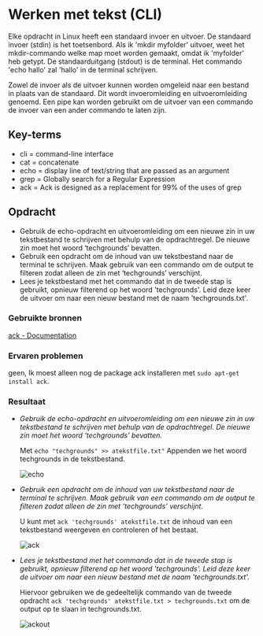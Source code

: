 # Werken met tekst (CLI)
Elke opdracht in Linux heeft een standaard invoer en uitvoer.
De standaard invoer (stdin) is het toetsenbord. Als ik 'mkdir myfolder' uitvoer, weet het mkdir-commando welke map moet worden gemaakt, omdat ik 'myfolder' heb getypt.
De standaarduitgang (stdout) is de terminal. Het commando 'echo hallo' zal 'hallo' in de terminal schrijven.

Zowel de invoer als de uitvoer kunnen worden omgeleid naar een bestand in plaats van de standaard. Dit wordt invoeromleiding en uitvoeromleiding genoemd.
Een pipe kan worden gebruikt om de uitvoer van een commando de invoer van een ander commando te laten zijn.
## Key-terms
- cli = command-line interface
- cat = concatenate
- echo = display line of text/string that are passed as an argument
- grep = Globally search for a Regular Expression
- ack = Ack is designed as a replacement for 99% of the uses of grep
## Opdracht
- Gebruik de echo-opdracht en uitvoeromleiding om een nieuwe zin in uw tekstbestand te schrijven met behulp van de opdrachtregel. De nieuwe zin moet het woord ‘techgrounds’ bevatten.
- Gebruik een opdracht om de inhoud van uw tekstbestand naar de terminal te schrijven. Maak gebruik van een commando om de output te filteren zodat alleen de zin met ‘techgrounds’ verschijnt.
- Lees je tekstbestand met het commando dat in de tweede stap is gebruikt, opnieuw filterend op het woord 'techgrounds'. Leid deze keer de uitvoer om naar een nieuw bestand met de naam 'techgrounds.txt'.
### Gebruikte bronnen
[ack - Documentation](https://beyondgrep.com/documentation/)

### Ervaren problemen
geen, Ik moest alleen nog de package ack installeren met `sudo apt-get install ack`.

### Resultaat
- *Gebruik de echo-opdracht en uitvoeromleiding om een nieuwe zin in uw tekstbestand te schrijven met behulp van de opdrachtregel. De nieuwe zin moet het woord ‘techgrounds’ bevatten.*
    
    Met `echo "techgrounds" >> atekstfile.txt"` Appenden we het woord techgrounds in de tekstbestand.
    
    ![echo](https://github.com/Rithmatist/cloud-6-repo-Rithmatist/blob/main/00_includes/echo.JPG?raw=true)    

- *Gebruik een opdracht om de inhoud van uw tekstbestand naar de terminal te schrijven. Maak gebruik van een commando om de output te filteren zodat alleen de zin met ‘techgrounds’ verschijnt.*

    U kunt met `ack 'techgrounds' atekstfile.txt` de inhoud van een tekstbestand weergeven en controleren of het bestaat.
    
    ![ack](https://github.com/Rithmatist/cloud-6-repo-Rithmatist/blob/main/00_includes/ack.JPG?raw=true)

- *Lees je tekstbestand met het commando dat in de tweede stap is gebruikt, opnieuw filterend op het woord 'techgrounds'. Leid deze keer de uitvoer om naar een nieuw bestand met de naam 'techgrounds.txt'.*

    Hiervoor gebruiken we de gedeeltelijk commando van de tweede opdracht `ack 'techgrounds' atekstfile.txt > techgrounds.txt` om de output op te slaan in techgrounds.txt.
    
    ![ackout](https://github.com/Rithmatist/cloud-6-repo-Rithmatist/blob/main/00_includes/ackout.JPG?raw=true)
